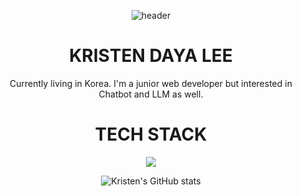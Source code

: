 
<div align="center">

  ![header](https://capsule-render.vercel.app/api?type=waving&color=timeGradient&text=KRISTEN'S%20GITHUB%20👋&animation=twinkling&fontSize=35&fontAlignY=40&fontAlign=70&height=250)
 
 # KRISTEN DAYA LEE  

  Currently living in Korea. I'm a junior web developer but interested in Chatbot and LLM as well.



  # TECH STACK

  <img src="https://img.shields.io/badge/Linux-Black?style=square&logo=Linux&logoColor=black"/>

![Kristen's GitHub stats](https://github-readme-stats.vercel.app/api?username=kristendaya&show_icons=true&theme=radical)
</div>


